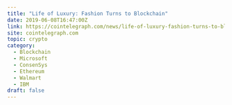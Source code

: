 ```yaml
---
title: "Life of Luxury: Fashion Turns to Blockchain"
date: 2019-06-08T16:47:00Z
link: https://cointelegraph.com/news/life-of-luxury-fashion-turns-to-blockchain?utm_medium=RSS&utm_source=hune
site: cointelegraph.com
topic: crypto
category:
  - Blockchain
  - Microsoft
  - ConsenSys
  - Ethereum
  - Walmart
  - IBM
draft: false
---
```

